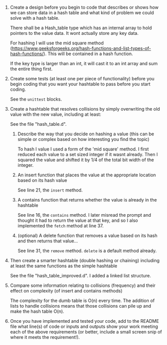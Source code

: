 1. Create a design before you begin to code that describes or shows how we can store data in a hash table and what kind of problem we could solve with a hash table.

    There shall be a Hash_table type which has an internal array to hold pointers to the value data. It wont actually store any key data.

    For hashing I will use the mid square method (https://www.geeksforgeeks.org/hash-functions-and-list-types-of-hash-functions/). This will be contained in a hash function.

    If the key type is larger than an int, it will cast it to an int array and sum the entire thing first.

1. Create some tests (at least one per piece of functionality) before you begin coding that you want your hashtable to pass before you start coding.

    See the `unittest` blocks.

1. Create a hashtable that resolves collisions by simply overwriting the old value with the new value, including at least:

    See the file "hash_table.d".

    1. Describe the way that you decide on hashing a value
    (this can be simple or complex based on how interesting you find the topic)

        To hash I value I used a form of the 'mid square' method. I first reduced each value to a set sized integer if it wasnt already. Then I squared the value and shifted it by 1/4 of the total bit width of the integer.

    1. An insert function that places the value at the appropriate location based on its hash value

        See line 21, the `insert` method.

    1. A contains function that returns whether the value is already in the hashtable

        See line 16, the `contains` method. I later misread the prompt and thought it had to return the value at that key, and so I also implemented the `fetch` method at line 37.

    1. (optional) A delete function that removes a value based on its hash and then returns that value…

        See line 31, the `remove` method. `delete` is a default method already.


1. Then create a smarter hashtable (double hashing or chaining) including at least the same functions as the simple hashtable

    See the file "hash_table_improved.d". I added a linked list structure.

1. Compare some information relating to collisions (frequency) and their effect on complexity (of insert and contains methods)

    The complexity for the dumb table is O(n) every time. The addition of lists to handle collisions means that those collisions can pile up and make the hash table O(n).

1. Once you have implemented and tested your code, add to the README file what line(s) of code or inputs and outputs show your work meeting each of the above requirements (or better, include a small screen snip of where it meets the requirement!).
